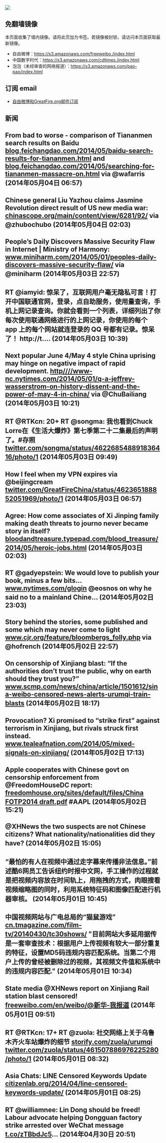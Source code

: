 <img src="https://raw.githubusercontent.com/greatfire/z/master/logos.gif" />

## 免翻墙镜像
本页面收集了墙内镜像。请将此页加为书签。若镜像被封锁，请访问本页面获取最新镜像。
* 自由微博：https://s3.amazonaws.com/freeweibo./index.html
* 中国数字时代：https://s3.amazonaws.com/cdtimes./index.html
* 泡泡（未经审查的网络报道）：https://s3.amazonaws.com/pao-pao/index.html

## 订阅 email
* <a href="https://greatfire.us7.list-manage.com/subscribe?u=854fca58782082e0cbdf204a0&id=c78949b93c">自由微博和GreatFire.org邮件订阅</a>
		
## 新闻
From bad to worse - comparison of Tiananmen search results on Baidu <a href="http://blog.feichangdao.com/2014/05/baidu-search-results-for-tiananmen.html?utm_content=buffer27f18&utm_medium=social&utm_source=twitter.com&utm_campaign=buffer">blog.feichangdao.com/2014/05/baidu-search-results-for-tiananmen.html</a> and <a href="http://blog.feichangdao.com/2014/05/searching-for-tiananmen-massacre-on.html">blog.feichangdao.com/2014/05/searching-for-tiananmen-massacre-on.html</a> via @wafarris (2014年05月04日 06:57)
 ---
Chinese general Liu Yazhou claims Jasmine Revolution direct result of US new media war: <a href="http://chinascope.org/main/content/view/6281/92/">chinascope.org/main/content/view/6281/92/</a> via @zhubochubo (2014年05月04日 02:03)
 ---
People’s Daily Discovers Massive Security Flaw in Internet | Ministry of Harmony: <a href="http://www.miniharm.com/2014/05/01/peoples-daily-discovers-massive-security-flaw/?utm_content=buffer8f60a&utm_medium=social&utm_source=twitter.com&utm_campaign=buffer">www.miniharm.com/2014/05/01/peoples-daily-discovers-massive-security-flaw/</a> via @miniharm (2014年05月03日 22:57)
 ---
RT @iamyid: 惊呆了，互联网用户毫无隐私可言！打开中国联通官网，登录，点自助服务，使用量查询，手机上网记录查询。你就会看到一个列表，详细列出了你每次使用联通网络进行的上网记录，你使用的每个 app 上的每个网站就连登录的 QQ 号都有记录。惊呆了！ http://t.… (2014年05月03日 10:39)
 ---
Next popular June 4/May 4 style China uprising may hinge on negative impact of rapid development. <a href="HTTP://http:////www-nc.nytimes.com/2014/05/01/q-a-jeffrey-wasserstrom-on-history-dissent-and-the-power-of-may-4-in-china/?=_php=true&_type=blogs&_php=true&_type=blogs&_php=true&_type=blogs&_php=true&_type=blogs&_php=true&_type=blogs&_php=true&_type=blogs&_php=true&_type=blogs&_r=6&utm_content=bufferd4a90&utm_medium=social&utm_source=twitter.com&utm_campaign=buffer&">http////www-nc.nytimes.com/2014/05/01/q-a-jeffrey-wasserstrom-on-history-dissent-and-the-power-of-may-4-in-china/</a> via @ChuBailiang (2014年05月03日 10:21)
 ---
RT @RTKcn: 20+ RT @songma: 我也看到Chuck Lorre在《生活大爆炸》第七季第二十二集最后的声明了。#存照 <a href="https://twitter.com/songma/status/462268548891836416/photo/1">twitter.com/songma/status/462268548891836416/photo/1</a> (2014年05月03日 09:49)
 ---
How I feel when my VPN expires via @beijingcream <a href="https://twitter.com/GreatFireChina/status/462365188852051969/photo/1">twitter.com/GreatFireChina/status/462365188852051969/photo/1</a> (2014年05月03日 06:57)
 ---
Agree: How come associates of Xi Jinping family making death threats to journo never became story in itself? <a href="http://bloodandtreasure.typepad.com/blood_treasure/2014/05/heroic-jobs.html?utm_content=buffer70cac&utm_medium=social&utm_source=twitter.com&utm_campaign=buffer">bloodandtreasure.typepad.com/blood_treasure/2014/05/heroic-jobs.html</a> (2014年05月03日 02:03)
 ---
RT @gadyepstein: We would love to publish your book, minus a few bits… <a href="http://www.nytimes.com/glogin?mobile=1&URI=http%3A%2F%2Fmobile.nytimes.com%2F2014%2F05%2F03%2Fopinion%2Fsunday%2Fchinas-censored-world.html">www.nytimes.com/glogin</a> @eosnos on why he said no to a mainland Chine… (2014年05月02日 23:03)
 ---
Story behind the stories, some published and some which may never come to light <a href="http://www.cjr.org/feature/bloombergs_folly.php">www.cjr.org/feature/bloombergs_folly.php</a> via @hofrench (2014年05月02日 22:57)
 ---
On censorship of Xinjiang blast: “If the authorities don’t trust the public, why on earth should they trust you?” <a href="http://www.scmp.com/news/china/article/1501612/sina-weibo-censored-news-alerts-urumqi-train-blasts?utm_content=buffer0e688&utm_medium=social&utm_source=twitter.com&utm_campaign=buffer">www.scmp.com/news/china/article/1501612/sina-weibo-censored-news-alerts-urumqi-train-blasts</a> (2014年05月02日 18:17)
 ---
Provocation? Xi promised to “strike first” against terrorism in Xinjiang, but rivals struck first instead. <a href="http://www.tealeafnation.com/2014/05/mixed-signals-on-xinjiang/?utm_content=buffer5f2c3&utm_medium=social&utm_source=twitter.com&utm_campaign=buffer#sthash.W2J4cHp2.dpuf">www.tealeafnation.com/2014/05/mixed-signals-on-xinjiang/</a> (2014年05月02日 17:13)
 ---
Apple cooperates with Chinese govt on censorship enforcement from @FreedomHouseDC report: <a href="http://freedomhouse.org/sites/default/files/China%20FOTP2014%20draft.pdf">freedomhouse.org/sites/default/files/China FOTP2014 draft.pdf</a> #AAPL (2014年05月02日 15:21)
 ---
@XHNews the two suspects are not Chinese citizens? What nationality/nationalities did they have? (2014年05月02日 15:05)
 ---
“最怕的有人在视频中通过走字幕来传播非法信息。”前述酷6网员工告诉纽约时报中文网，手工操作的过程就是把视频内容放在时间轨上，用拖拽的方式，肉眼搜看视频缩略图的同时，利用系统特征码和图像匹配进行机器审核。 (2014年05月01日 10:45)
 ---
中国视频网站与广电总局的“猫鼠游戏” <a href="http://cn.tmagazine.com/film-tv/20140430/tc30shows/">cn.tmagazine.com/film-tv/20140430/tc30shows/</a>
"目前网站大多延用据传是一套审查技术：根据用户上传视频有较大一部分重复的特征，设置MD5码违规内容匹配系统。当第二个用户上传的曾经被删除过的视频，其视频文件值和系统中的违规内容匹配." (2014年05月01日 10:34)
 ---
State media @XHNews report on Xinjiang Rail station blast censored! <a href="https://freeweibo.com/en/weibo/%40%E6%96%B0%E5%8D%8E-%E6%88%91%E6%8A%A5%E9%81%93">freeweibo.com/en/weibo/@新华-我报道</a> (2014年05月01日 09:51)
 ---
RT @RTKcn: 17+ RT @zuola: 社交网络上关于乌鲁木齐火车站爆炸的细节 <a href="https://storify.com/zuola/urumqi">storify.com/zuola/urumqi</a> <a href="https://twitter.com/zuola/status/461507886976225280/photo/1">twitter.com/zuola/status/461507886976225280/photo/1</a> (2014年05月01日 08:32)
 ---
Asia Chats: LINE Censored Keywords Update <a href="https://citizenlab.org/2014/04/line-censored-keywords-update/">citizenlab.org/2014/04/line-censored-keywords-update/</a> (2014年05月01日 08:25)
 ---
RT @williamnee: Lin Dong should be freed! Labour advocate helping Dongguan factory strike arrested over WeChat message <a href="http://t.co/zTBbdJc5">t.co/zTBbdJc5</a>… (2014年04月30日 20:51)
 ---
